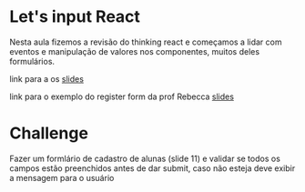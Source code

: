 # Let's input React

Nesta aula fizemos a revisão do thinking react e começamos a lidar com eventos e manipulação de valores nos componentes, muitos deles formulários.

link para a os [slides](https://docs.google.com/presentation/d/1u0TiKkOQdWTHt1mAICqbjYJSMbd8IT49BVgtL7F7rPQ/edit?usp=sharing)

link para o exemplo do register form da prof Rebecca [slides](https://github.com/ArantesRebecca/register-form)

# Challenge

Fazer um formlário de cadastro de alunas (slide 11) e validar se todos os campos estão preenchidos antes de dar submit, caso não esteja deve exibir a mensagem para o usuário